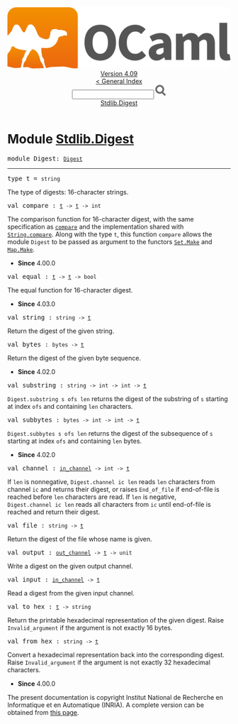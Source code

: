 <!-- ((! set title API !)) ((! set documentation !)) ((! set api !)) ((! set nobreadcrumb !)) -->
<div class="api"><header><nav class="toc brand"><a class="brand" href="https://ocaml.org/"><img src="colour-logo-gray.svg" class="svg" alt="OCaml"></a></nav><nav class="toc"><div class="toc_version"><a href="/docs" id="version-select">Version 4.09</a></div><a href="index.html">&lt; General Index</a><div class="api_search"><input type="text" name="apisearch" id="api_search" oninput="mySearch(false);" onkeypress="this.oninput();" onclick="this.oninput();" onpaste="this.oninput();">
<img src="search_icon.svg" alt="Search" class="svg" onclick="mySearch(false)"></div>
<div id="search_results"></div><div class="toc_title"><a href="#top">Stdlib.Digest</a></div><ul></ul></nav></header>

<h1>Module <a href="type_Stdlib.Digest.html">Stdlib.Digest</a></h1>

<pre><span id="MODULEDigest"><span class="keyword">module</span> Digest</span>: <code class="type"><a href="Digest.html">Digest</a></code></pre><hr width="100%">

<pre><span id="TYPEt"><span class="keyword">type</span> <code class="type"></code>t</span> = <code class="type">string</code> </pre>
<div class="info ">
<div class="info-desc">
<p>The type of digests: 16-character strings.</p>
</div>
</div>


<pre><span id="VALcompare"><span class="keyword">val</span> compare</span> : <code class="type"><a href="Digest.html#TYPEt">t</a> -&gt; <a href="Digest.html#TYPEt">t</a> -&gt; int</code></pre><div class="info ">
<div class="info-desc">
<p>The comparison function for 16-character digest, with the same
    specification as <a href="Stdlib.html#VALcompare"><code class="code">compare</code></a> and the implementation
    shared with <a href="String.html#VALcompare"><code class="code"><span class="constructor">String</span>.compare</code></a>. Along with the type <code class="code">t</code>, this
    function <code class="code">compare</code> allows the module <code class="code"><span class="constructor">Digest</span></code> to be passed as
    argument to the functors <a href="Set.Make.html"><code class="code"><span class="constructor">Set</span>.<span class="constructor">Make</span></code></a> and <a href="Map.Make.html"><code class="code"><span class="constructor">Map</span>.<span class="constructor">Make</span></code></a>.</p>
</div>
<ul class="info-attributes">
<li><b>Since</b> 4.00.0</li>
</ul>
</div>

<pre><span id="VALequal"><span class="keyword">val</span> equal</span> : <code class="type"><a href="Digest.html#TYPEt">t</a> -&gt; <a href="Digest.html#TYPEt">t</a> -&gt; bool</code></pre><div class="info ">
<div class="info-desc">
<p>The equal function for 16-character digest.</p>
</div>
<ul class="info-attributes">
<li><b>Since</b> 4.03.0</li>
</ul>
</div>

<pre><span id="VALstring"><span class="keyword">val</span> string</span> : <code class="type">string -&gt; <a href="Digest.html#TYPEt">t</a></code></pre><div class="info ">
<div class="info-desc">
<p>Return the digest of the given string.</p>
</div>
</div>

<pre><span id="VALbytes"><span class="keyword">val</span> bytes</span> : <code class="type">bytes -&gt; <a href="Digest.html#TYPEt">t</a></code></pre><div class="info ">
<div class="info-desc">
<p>Return the digest of the given byte sequence.</p>
</div>
<ul class="info-attributes">
<li><b>Since</b> 4.02.0</li>
</ul>
</div>

<pre><span id="VALsubstring"><span class="keyword">val</span> substring</span> : <code class="type">string -&gt; int -&gt; int -&gt; <a href="Digest.html#TYPEt">t</a></code></pre><div class="info ">
<div class="info-desc">
<p><code class="code"><span class="constructor">Digest</span>.substring&nbsp;s&nbsp;ofs&nbsp;len</code> returns the digest of the substring
   of <code class="code">s</code> starting at index <code class="code">ofs</code> and containing <code class="code">len</code> characters.</p>
</div>
</div>

<pre><span id="VALsubbytes"><span class="keyword">val</span> subbytes</span> : <code class="type">bytes -&gt; int -&gt; int -&gt; <a href="Digest.html#TYPEt">t</a></code></pre><div class="info ">
<div class="info-desc">
<p><code class="code"><span class="constructor">Digest</span>.subbytes&nbsp;s&nbsp;ofs&nbsp;len</code> returns the digest of the subsequence
    of <code class="code">s</code> starting at index <code class="code">ofs</code> and containing <code class="code">len</code> bytes.</p>
</div>
<ul class="info-attributes">
<li><b>Since</b> 4.02.0</li>
</ul>
</div>

<pre><span id="VALchannel"><span class="keyword">val</span> channel</span> : <code class="type"><a href="Stdlib.html#TYPEin_channel">in_channel</a> -&gt; int -&gt; <a href="Digest.html#TYPEt">t</a></code></pre><div class="info ">
<div class="info-desc">
<p>If <code class="code">len</code> is nonnegative, <code class="code"><span class="constructor">Digest</span>.channel&nbsp;ic&nbsp;len</code> reads <code class="code">len</code>
   characters from channel <code class="code">ic</code> and returns their digest, or raises
   <code class="code"><span class="constructor">End_of_file</span></code> if end-of-file is reached before <code class="code">len</code> characters
   are read.  If <code class="code">len</code> is negative, <code class="code"><span class="constructor">Digest</span>.channel&nbsp;ic&nbsp;len</code> reads
   all characters from <code class="code">ic</code> until end-of-file is reached and return
   their digest.</p>
</div>
</div>

<pre><span id="VALfile"><span class="keyword">val</span> file</span> : <code class="type">string -&gt; <a href="Digest.html#TYPEt">t</a></code></pre><div class="info ">
<div class="info-desc">
<p>Return the digest of the file whose name is given.</p>
</div>
</div>

<pre><span id="VALoutput"><span class="keyword">val</span> output</span> : <code class="type"><a href="Stdlib.html#TYPEout_channel">out_channel</a> -&gt; <a href="Digest.html#TYPEt">t</a> -&gt; unit</code></pre><div class="info ">
<div class="info-desc">
<p>Write a digest on the given output channel.</p>
</div>
</div>

<pre><span id="VALinput"><span class="keyword">val</span> input</span> : <code class="type"><a href="Stdlib.html#TYPEin_channel">in_channel</a> -&gt; <a href="Digest.html#TYPEt">t</a></code></pre><div class="info ">
<div class="info-desc">
<p>Read a digest from the given input channel.</p>
</div>
</div>

<pre><span id="VALto_hex"><span class="keyword">val</span> to_hex</span> : <code class="type"><a href="Digest.html#TYPEt">t</a> -&gt; string</code></pre><div class="info ">
<div class="info-desc">
<p>Return the printable hexadecimal representation of the given digest.
    Raise <code class="code"><span class="constructor">Invalid_argument</span></code> if the argument is not exactly 16 bytes.</p>
</div>
</div>

<pre><span id="VALfrom_hex"><span class="keyword">val</span> from_hex</span> : <code class="type">string -&gt; <a href="Digest.html#TYPEt">t</a></code></pre><div class="info ">
<div class="info-desc">
<p>Convert a hexadecimal representation back into the corresponding digest.
   Raise <code class="code"><span class="constructor">Invalid_argument</span></code> if the argument is not exactly 32 hexadecimal
   characters.</p>
</div>
<ul class="info-attributes">
<li><b>Since</b> 4.00.0</li>
</ul>
</div>

<div class="copyright">The present documentation is copyright Institut National de Recherche en Informatique et en Automatique (INRIA). A complete version can be obtained from <a href="http://caml.inria.fr/pub/docs/manual-ocaml/">this page</a>.</div></div>